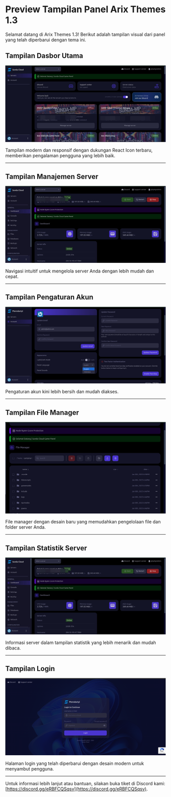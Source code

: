 # Preview Tampilan Panel Arix Themes 1.3

Selamat datang di Arix Themes 1.3! Berikut adalah tampilan visual dari panel yang telah diperbarui dengan tema ini.

## Tampilan Dasbor Utama
![Dashboard Preview](https://raw.githubusercontent.com/withfabian/arix-themes/refs/heads/main/preview/Tampilan%20List%20Server.jpeg)

Tampilan modern dan responsif dengan dukungan React Icon terbaru, memberikan pengalaman pengguna yang lebih baik.

---

## Tampilan Manajemen Server
![Server Management](https://github.com/withfabian/arix-themes/blob/main/preview/tampilan%20panel%20dashboard.jpeg?raw=true)

Navigasi intuitif untuk mengelola server Anda dengan lebih mudah dan cepat.

---

## Tampilan Pengaturan Akun
![Account Settings](https://github.com/withfabian/arix-themes/blob/main/preview/Tampilan%20Accounts.png?raw=true)

Pengaturan akun kini lebih bersih dan mudah diakses.

---

## Tampilan File Manager
![File Manager](https://github.com/withfabian/arix-themes/blob/main/preview/tampilan%20file%20manager.png?raw=true)

File manager dengan desain baru yang memudahkan pengelolaan file dan folder server Anda.

---

## Tampilan Statistik Server
![Server Stats](https://github.com/withfabian/arix-themes/blob/main/preview/tampilan%20panel%20dashboard.jpeg?raw=true)

Informasi server dalam tampilan statistik yang lebih menarik dan mudah dibaca.

---

## Tampilan Login
![Login Page](https://github.com/withfabian/arix-themes/blob/main/preview/tampilan%20login.png?raw=true)

Halaman login yang telah diperbarui dengan desain modern untuk menyambut pengguna.

---

Untuk informasi lebih lanjut atau bantuan, silakan buka tiket di Discord kami: [https://discord.gg/eRBFCQSqsv](https://discord.gg/eRBFCQSqsv).
